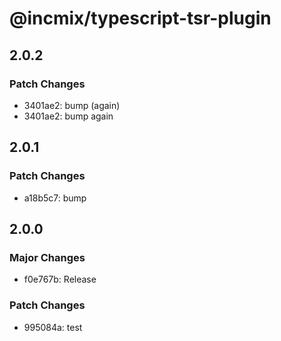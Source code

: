 # @incmix/typescript-tsr-plugin

## 2.0.2

### Patch Changes

- 3401ae2: bump (again)
- 3401ae2: bump again

## 2.0.1

### Patch Changes

- a18b5c7: bump

## 2.0.0

### Major Changes

- f0e767b: Release

### Patch Changes

- 995084a: test
